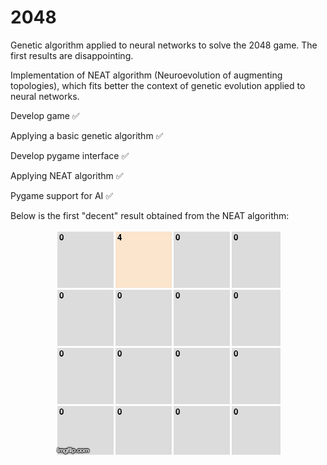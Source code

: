 # 2048

Genetic algorithm applied to neural networks to solve the 2048 game. The first results are disappointing.

Implementation of NEAT algorithm (Neuroevolution of augmenting topologies), which fits better the context of genetic evolution applied to neural networks.

Develop game :white_check_mark:

Applying a basic genetic algorithm :white_check_mark:

Develop pygame interface :white_check_mark:

Applying NEAT algorithm :white_check_mark:

Pygame support for AI :white_check_mark:

Below is the first "decent" result obtained from the NEAT algorithm:
<p align="center">
  <img src="https://github.com/zslydr/2048/blob/master/resources/2048_AI.gif?raw=true">
</p>
